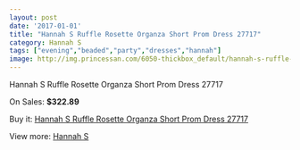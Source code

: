 ```yaml
---
layout: post
date: '2017-01-01'
title: "Hannah S Ruffle Rosette Organza Short Prom Dress 27717"
category: Hannah S
tags: ["evening","beaded","party","dresses","hannah"]
image: http://img.princessan.com/6050-thickbox_default/hannah-s-ruffle-rosette-organza-short-prom-dress-27717.jpg
---
```

Hannah S Ruffle Rosette Organza Short Prom Dress 27717

On Sales: **$322.89**
<a href="https://www.princessan.com/en/hannah-s/2766-hannah-s-ruffle-rosette-organza-short-prom-dress-27717.html"><amp-img layout="responsive" width="600" height="600" src="//img.princessan.com/6050-thickbox_default/hannah-s-ruffle-rosette-organza-short-prom-dress-27717.jpg" alt="Hannah S Ruffle Rosette Organza Short Prom Dress 27717 0" /></a>
<a href="https://www.princessan.com/en/hannah-s/2766-hannah-s-ruffle-rosette-organza-short-prom-dress-27717.html"><amp-img layout="responsive" width="600" height="600" src="//img.princessan.com/6051-thickbox_default/hannah-s-ruffle-rosette-organza-short-prom-dress-27717.jpg" alt="Hannah S Ruffle Rosette Organza Short Prom Dress 27717 1" /></a>

Buy it: [Hannah S Ruffle Rosette Organza Short Prom Dress 27717](https://www.princessan.com/en/hannah-s/2766-hannah-s-ruffle-rosette-organza-short-prom-dress-27717.html "Hannah S Ruffle Rosette Organza Short Prom Dress 27717")

View more: [Hannah S](https://www.princessan.com/en/22-hannah-s "Hannah S")
